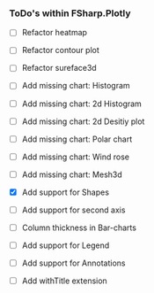 ### ToDo's within FSharp.Plotly

- [ ] Refactor heatmap 
- [ ] Refactor contour plot
- [ ] Refactor sureface3d
- [ ] Add missing chart: Histogram
- [ ] Add missing chart: 2d Histogram
- [ ] Add missing chart: 2d Desitiy plot
- [ ] Add missing chart: Polar chart
- [ ] Add missing chart: Wind rose
- [ ] Add missing chart: Mesh3d

- [x] Add support for Shapes
- [ ] Add support for second axis
- [ ] Column thickness in Bar-charts
- [ ] Add support for Legend
- [ ] Add support for Annotations
- [ ] Add withTitle extension


